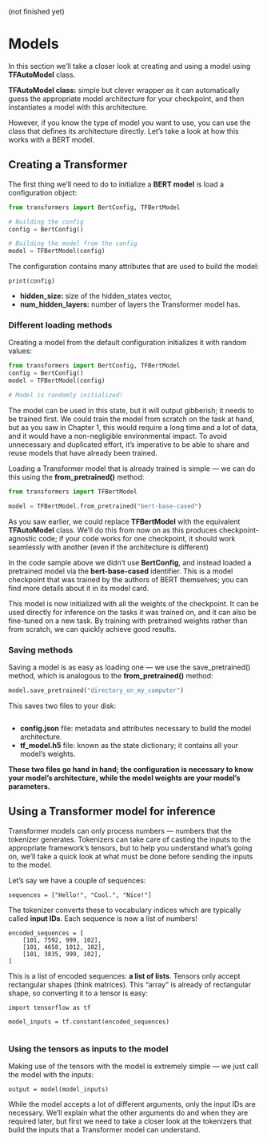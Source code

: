 (not finished yet)
# Models
In this section we’ll take a closer look at creating and using a model using **TFAutoModel** class.

**TFAutoModel class:** simple but clever wrapper as it can automatically guess the appropriate model architecture for your checkpoint, and then instantiates a model with this architecture.

However, if you know the type of model you want to use, you can use the class that defines its architecture directly. 
Let’s take a look at how this works with a BERT model.

## Creating a Transformer
The first thing we’ll need to do to initialize a **BERT model** is load a configuration object:

```python
from transformers import BertConfig, TFBertModel

# Building the config
config = BertConfig()

# Building the model from the config
model = TFBertModel(config)
```

The configuration contains many attributes that are used to build the model:
```
print(config)
```
- **hidden_size:** size of the hidden_states vector,
- **num_hidden_layers:** number of layers the Transformer model has.


### Different loading methods
Creating a model from the default configuration initializes it with random values:

```python
from transformers import BertConfig, TFBertModel
config = BertConfig()
model = TFBertModel(config)

# Model is randomly initialized!
```
The model can be used in this state, but it will output gibberish; it needs to be trained first. We could train the model from scratch on the task at hand, but as you saw in Chapter 1, this would require a long time and a lot of data, and it would have a non-negligible environmental impact. 
To avoid unnecessary and duplicated effort, it’s imperative to be able to share and reuse models that have already been trained.

Loading a Transformer model that is already trained is simple — we can do this using the **from_pretrained()** method:
```python
from transformers import TFBertModel

model = TFBertModel.from_pretrained("bert-base-cased")
```

As you saw earlier, we could replace **TFBertModel** with the equivalent **TFAutoModel** class. We’ll do this from now on as this produces checkpoint-agnostic code; if your code works for one checkpoint, it should work seamlessly with another (even if the architecture is different)

In the code sample above we didn’t use **BertConfig**, and instead loaded a pretrained model via the **bert-base-cased** identifier. This is a model checkpoint that was trained by the authors of BERT themselves; you can find more details about it in its model card.

This model is now initialized with all the weights of the checkpoint. It can be used directly for inference on the tasks it was trained on, and it can also be fine-tuned on a new task. By training with pretrained weights rather than from scratch, we can quickly achieve good results.


### Saving methods

Saving a model is as easy as loading one — we use the save_pretrained() method, which is analogous to the **from_pretrained()** method:
```python
model.save_pretrained("directory_on_my_computer")
```
This saves two files to your disk:
```
```

- **config.json** file: metadata and attributes necessary to build the model architecture.
- **tf_model.h5** file: known as the state dictionary; it contains all your model’s weights.

**These two files go hand in hand; the configuration is necessary to know your model’s architecture, while the model weights are your model’s parameters.**


## Using a Transformer model for inference
Transformer models can only process numbers — numbers that the tokenizer generates.
Tokenizers can take care of casting the inputs to the appropriate framework’s tensors, but to help you understand what’s going on, we’ll take a quick look at what must be done before sending the inputs to the model.

Let’s say we have a couple of sequences:
```
sequences = ["Hello!", "Cool.", "Nice!"]
```
The tokenizer converts these to vocabulary indices which are typically called **input IDs**. Each sequence is now a list of numbers!
```
encoded_sequences = [
    [101, 7592, 999, 102],
    [101, 4658, 1012, 102],
    [101, 3835, 999, 102],
]
```
This is a list of encoded sequences: **a list of lists**. Tensors only accept rectangular shapes (think matrices). This “array” is already of rectangular shape, so converting it to a tensor is easy:

```
import tensorflow as tf

model_inputs = tf.constant(encoded_sequences)
```

```
```


### Using the tensors as inputs to the model

Making use of the tensors with the model is extremely simple — we just call the model with the inputs:

```
output = model(model_inputs)
```

While the model accepts a lot of different arguments, only the input IDs are necessary. We’ll explain what the other arguments do and when they are required later, but first we need to take a closer look at the tokenizers that build the inputs that a Transformer model can understand.
